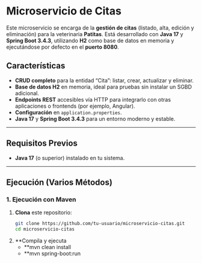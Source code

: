 # Microservicio de Citas

Este microservicio se encarga de la **gestión de citas** (listado, alta, edición y eliminación) para la veterinaria **Patitas**. Está desarrollado con **Java 17** y **Spring Boot 3.4.3**, utilizando **H2** como base de datos en memoria y ejecutándose por defecto en el **puerto 8080**.

## Características

- **CRUD completo** para la entidad “Cita”: listar, crear, actualizar y eliminar.
- **Base de datos H2** en memoria, ideal para pruebas sin instalar un SGBD adicional.
- **Endpoints REST** accesibles vía HTTP para integrarlo con otras aplicaciones o frontends (por ejemplo, Angular).
- **Configuración** en `application.properties`.
- **Java 17** y **Spring Boot 3.4.3** para un entorno moderno y estable.

---

## Requisitos Previos

- **Java 17** (o superior) instalado en tu sistema.

---

## Ejecución (Varios Métodos)

### 1. Ejecución con Maven

1. **Clona** este repositorio:
   ```bash
   git clone https://github.com/tu-usuario/microservicio-citas.git
   cd microservicio-citas

2. **Compila y ejecuta
   - **mvn clean install
   - **mvn spring-boot:run
